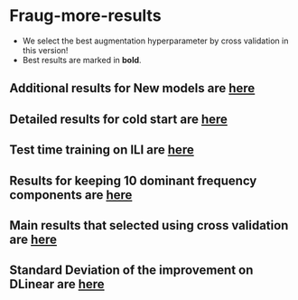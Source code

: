 # Fraug-more-results

- We select the best augmentation hyperparameter by cross validation in this version! 
- Best results are marked in **bold**. 

## Additional results for New models are [here](./New_models.md)

## Detailed results for cold start are [here](./Cold_start_result.md)

## Test time training on ILI are [here](./Test_time_Training.md)

## Results for keeping 10 dominant frequency components are [here](./Keep_Dominant_result.md)

## Main results that selected using cross validation are [here](./Main_results_cross_validation.md)

## Standard Deviation of the improvement on DLinear are [here](./DLinear_Improvement_Mean_STD.md)
